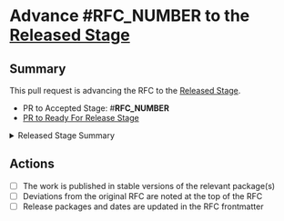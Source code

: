 # Advance #__RFC_NUMBER__ to the [Released Stage](https://github.com/emberjs/rfcs#released)

## Summary

This pull request is advancing the RFC to the [Released Stage](https://github.com/emberjs/rfcs#released).

- PR to Accepted Stage: #__RFC_NUMBER__
- [PR to Ready For Release Stage](__READY_FOR_RELEASE_PR__)

<details>
<summary>Released Stage Summary</summary>

The work is published. If it is codebase-related work, it is in a stable version of the relevant package(s). If there are any critical deviations from the original RFC, they are briefly noted at the top of the RFC.

If the work for an RFC is spread across multiple releases of Ember or other packages, the RFC is considered to be in the Released stage when all features are available in stable releases and those packages and versions are noted in the RFC frontmatter.

Ember's RFC process can be used for process and work plans that are not about code. Some examples include Roadmap RFCs, changes to the RFC process itself, and changes to learning resources. When such an RFC is a candidate for Released, the work should be shipped as described, and the result should presented to the team with the intent of gathering feedback about whether anything is missing. If there is agreement that the work is complete, the RFC may be marked "Released" and a date is provided instead of a version.

An RFC is moved into "Released" when the above is verified by consensus of the relevant team(s) via a PR to update the stage.
</details>

## Actions

- [ ] The work is published in stable versions of the relevant package(s)
- [ ] Deviations from the original RFC are noted at the top of the RFC
- [ ] Release packages and dates are updated in the RFC frontmatter

